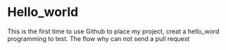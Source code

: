 # Hello_world
This is the first time to use Github to place my project, creat a hello_word programming to test.
The flow
why
can not send a pull request

